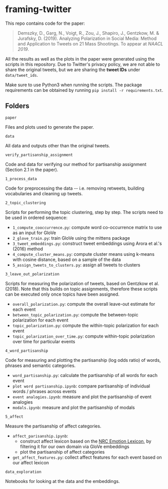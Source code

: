 # framing-twitter
This repo contains code for the paper:
> Demszky, D., Garg, N., Voigt, R., Zou, J., Shapiro, J., Gentzkow, M. & Jurafsky, D. (2019). Analyzing Polarization in Social Media: Method and Application to Tweets on 21 Mass Shootings. To appear at _NAACL 2019_.

All the results as well as the plots in the paper were generated using the scripts in this repository. Due to Twitter's privacy policy, we are not able to share the original tweets, but we are sharing the **tweet IDs** under `data/tweet_ids`.

Make sure to use Python3 when running the scripts. The package requirements can be obtained by running `pip install -r requirements.txt`.

## Folders

`paper`

Files and plots used to generate the paper.

`data`

All data and outputs other than the original tweets.

`verify_partisanship_assignment`

Code and data for verifying our method for partisanship assignment (Section 2.1 in the paper).

`1_process_data`

Code for preprocessing the data -- i.e. removing retweets, building vocabularies and cleaning up tweets.

`2_topic_clustering`

Scripts for performing the topic clustering, step by step. The scripts need to be used in ordered sequence:
- `1_compute_cooccurrence.py`: compute word co-occurrence matrix to use as an input for GloVe
- `2_glove_train.py`: train GloVe using the mittens package
- `3_tweet_embeddings.py`: construct tweet embeddings using Arora et al.'s (2016) method
- `4_compute_cluster_means.py`: compute cluster means using k-means with cosine distance, based on a sample of the data
- `5_assign_tweets_to_clusters.py`: assign all tweets to clusters

`3_leave_out_polarization`

Scripts for measuring the polarization of tweets, based on Gentzkow et al. (2018). Note that this builds on topic assignments,
therefore these scripts can be executed only once topics have been assigned.
- `overall_polarization.py`: compute the overall leave-out estimate for each event
- `between_topic_polarization.py`: compute the between-topic polarization for each event
- `topic_polarization.py`: compute the within-topic polarization for each event
- `topic_polarization_over_time.py`: compute within-topic polarization over time for particular events

`4_word_partisanship`

Code for measuring and plotting the partisanship (log odds ratio) of words, phrases and semantic categories.
- `word_partisanship.py`: calculate the partisanship of all words for each event
- `plot word partisanship.ipynb`: compare partisanship of individual words / phrases across events
- `event analogies.ipynb`: measure and plot the partisanship of event analogies
- `modals.ipynb`: measure and plot the partisanship of modals

`5_affect`

Measure the partisanship of affect categories.
- `affect_parisanship.ipynb`: 
  - construct affect lexicon based on the [NRC Emotion Lexicon](https://saifmohammad.com/WebPages/NRC-Emotion-Lexicon.htm), by filtering it for our own domain via GloVe embeddings
  - plot the partisanship of affect categories
- `get_affect_features.py`: collect affect features for each event based on our affect lexicon

`data_exploration`

Notebooks for looking at the data and the embeddings.
